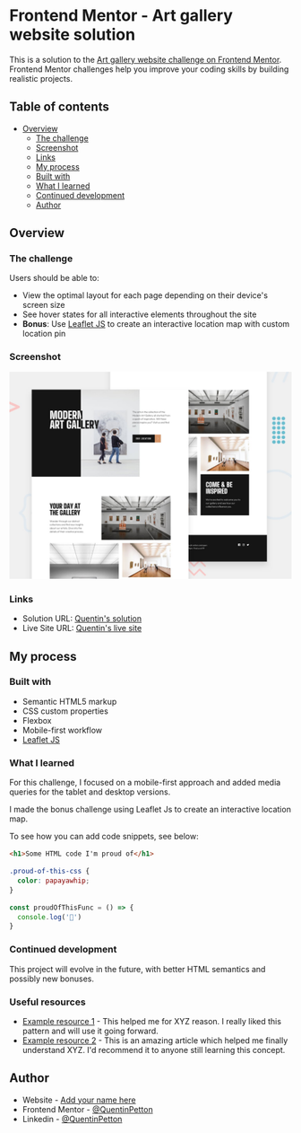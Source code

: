 # Frontend Mentor - Art gallery website solution

This is a solution to the [Art gallery website challenge on Frontend Mentor](https://www.frontendmentor.io/challenges/art-gallery-website-yVdrZlxyA). Frontend Mentor challenges help you improve your coding skills by building realistic projects. 

## Table of contents

- [Overview](#overview)
  - [The challenge](#the-challenge)
  - [Screenshot](#screenshot)
  - [Links](#links)
  - [My process](#my-process)
  - [Built with](#built-with)
  - [What I learned](#what-i-learned)
  - [Continued development](#continued-development)
  - [Author](#author)




## Overview

### The challenge

Users should be able to:

- View the optimal layout for each page depending on their device's screen size
- See hover states for all interactive elements throughout the site
- **Bonus**: Use [Leaflet JS](https://leafletjs.com/) to create an interactive location map with custom location pin

### Screenshot

![preview](./preview.jpg)

### Links

- Solution URL: [Quentin's solution](https://www.frontendmentor.io/solutions/artgallerywebsite-QyVYB2ypdF)
- Live Site URL: [Quentin's live site](https://quentinpetton.github.io/Art-Gallery-Website/)

## My process

### Built with

- Semantic HTML5 markup
- CSS custom properties
- Flexbox
- Mobile-first workflow
- [Leaflet JS](https://leafletjs.com/)


### What I learned

For this challenge, I focused on a mobile-first approach and added media queries for the tablet and desktop versions.

I made the bonus challenge using Leaflet Js to create an interactive location map.

To see how you can add code snippets, see below:

```html
<h1>Some HTML code I'm proud of</h1>
```
```css
.proud-of-this-css {
  color: papayawhip;
}
```
```js
const proudOfThisFunc = () => {
  console.log('🎉')
}
```



### Continued development

This project will evolve in the future, with better HTML semantics and possibly new bonuses.


### Useful resources

- [Example resource 1](https://www.example.com) - This helped me for XYZ reason. I really liked this pattern and will use it going forward.
- [Example resource 2](https://www.example.com) - This is an amazing article which helped me finally understand XYZ. I'd recommend it to anyone still learning this concept.


## Author

- Website - [Add your name here](https://www.your-site.com)
- Frontend Mentor - [@QuentinPetton](https://www.frontendmentor.io/profile/QuentinPetton)
- Linkedin - [@QuentinPetton](https://www.linkedin.com/in/quentin-petton-8a2338176/)


